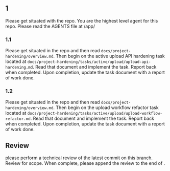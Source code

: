 ## 1

Please get situated with the repo. You are the highest level agent for this repo. Please read the AGENTS file at /app/

### 1.1

Please get situated in the repo and then read `docs/project-hardening/overview.md`. Then begin on the active upload API hardening task located at `docs/project-hardening/tasks/active/upload/upload-api-hardening.md`. Read that document and implement the task. Report back when completed. Upon completion, update the task document with a report of work done.

### 1.2

Please get situated in the repo and then read `docs/project-hardening/overview.md`. Then begin on the upload workflow refactor task located at `docs/project-hardening/tasks/active/upload/upload-workflow-refactor.md`. Read that document and implement the task. Report back when completed. Upon completion, update the task document with a report of work done.

## Review

please perform a technical review of the latest commit on this branch. Review <filename> for scope. When complete, please append the review to the end of <filename>.
